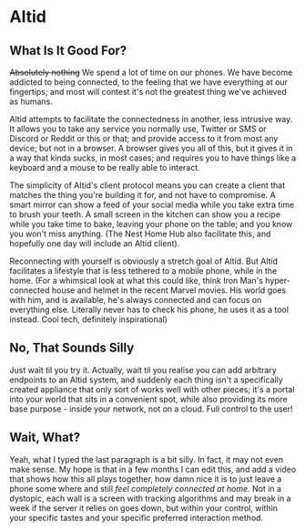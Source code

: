 # Altid

## What Is It Good For?

~~Absolutely nothing~~
We spend a lot of time on our phones. We have become addicted to being connected, to the feeling that we have everything at our fingertips; and most will contest it's not the greatest thing we've achieved as humans. 

Altid attempts to facilitate the connectedness in another, less intrusive way.  It allows you to take any service you normally use, Twitter or SMS or Discord or Reddit or this or that; and provide access to it from most any device; but not in a browser. A browser gives you all of this, but it gives it in a way that kinda sucks, in most cases; and requires you to have things like a keyboard and a mouse to be really able to interact. 

The simplicity of Altid's client protocol means you can create a client that matches the thing you're building it for, and not have to compromise. A smart mirror can show a feed of your social media while you take extra time to brush your teeth. A small screen in the kitchen can show you a recipe while you take time to bake, leaving your phone on the table; and you know you won't miss anything. (The Nest Home Hub also facilitate this, and hopefully one day will include an Altid client). 

Reconnecting with yourself is obviously a stretch goal of Altid. But Altid facilitates a lifestyle that is less tethered to a mobile phone, while in the home. (For a whimsical look at what this could like, think Iron Man's hyper-connected house and helmet in the recent Marvel movies. His world goes with him, and is available, he's always connected and can focus on everything else. Literally never has to check his phone, he uses it as a tool instead. Cool tech, definitely inspirational)

## No, That Sounds Silly

Just wait til you try it. Actually, wait til you realise you can add arbitrary endpoints to an Altid system, and suddenly each thing isn't a specifically created appliance that only sort of works well with other pieces; it's a portal into your world that sits in a convenient spot, while also providing its more base purpose - inside your network, not on a cloud. Full control to the user! 

## Wait, What?

Yeah, what I typed the last paragraph is a bit silly. In fact, it may not even make sense. My hope is that in a few months I can edit this, and add a video that shows how this all plays together, how damn nice it is to just leave a phone some where and still _feel completely connected at home_. Not in a dystopic, each wall is a screen with tracking algorithms and may break in a week if the server it relies on goes down, but within your control, within your specific tastes and your specific preferred interaction method. 
